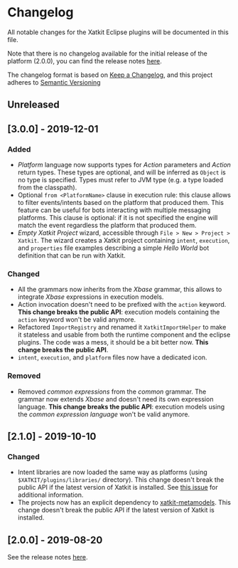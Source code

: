 # Changelog

All notable changes for the Xatkit Eclipse plugins will be documented in this file.

Note that there is no changelog available for the initial release of the platform (2.0.0), you can find the release notes [here](https://github.com/xatkit-bot-platform/xatkit-eclipse/releases).

The changelog format is based on [Keep a Changelog](https://keepachangelog.com/en/1.0.0/), and this project adheres to [Semantic Versioning](https://semver.org/v2.0.0.html)

## Unreleased

## [3.0.0] - 2019-12-01

### Added

- *Platform* language now supports types for *Action* parameters and *Action* return types. These types are optional, and will be inferred as `Object` is no type is specified. Types must refer to JVM type (e.g. a type loaded from the classpath).
- Optional `from <PlatformName>` clause in execution rule: this clause allows to filter events/intents based on the platform that produced them. This feature can be useful for bots interacting with multiple messaging platforms. This clause is optional: if it is not specified the engine will match the event regardless the platform that produced them. 
- *Empty Xatkit Project* wizard, accessible through `File > New > Project > Xatkit`. The wizard creates a Xatkit project containing `intent`, `execution`, and `properties` file examples describing a simple *Hello World* bot definition that can be run with Xatkit.

### Changed

- All the grammars now inherits from the *Xbase* grammar, this allows to integrate *Xbase* expressions in execution models.
- Action invocation doesn't need to be prefixed with the  `action` keyword. **This change breaks the public API**: execution models containing the `action` keyword won't be valid anymore.
- Refactored `ImportRegistry` and renamed it `XatkitImportHelper` to make it stateless and usable from both the runtime component and the eclipse plugins. The code was a mess, it should be a bit better now. **This change breaks the public API**.
- `intent`, `execution`, and `platform` files now have a dedicated icon.

### Removed

- Removed *common expressions* from the *common* grammar. The grammar now extends *Xbase* and doesn't need its own expression language. **This change breaks the public API**: execution models using the *common expression language* won't be valid anymore.

## [2.1.0] - 2019-10-10

### Changed

- Intent libraries are now loaded the same way as platforms (using `$XATKIT/plugins/libraries/` directory). This change doesn't break the public API if the latest version of Xatkit is installed. See [this issue](https://github.com/xatkit-bot-platform/xatkit-eclipse/issues/18) for additional information.
- The projects now has an explicit dependency to [xatkit-metamodels](https://github.com/xatkit-bot-platform/xatkit-metamodels). This change doesn't break the public API if the latest version of Xatkit is installed.

## [2.0.0] - 2019-08-20 

See the release notes [here](https://github.com/xatkit-bot-platform/xatkit-eclipse/releases).
